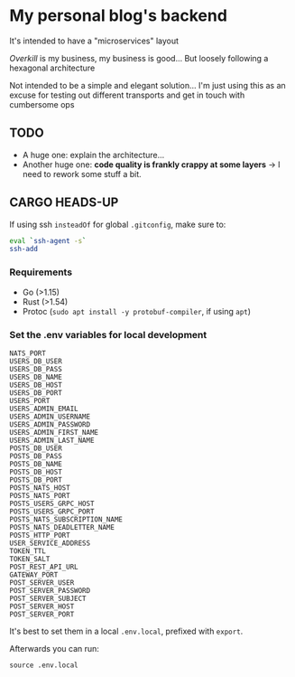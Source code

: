 # My personal blog's backend

It's intended to have a "microservices" layout

_Overkill_ is my business, my business is good... But loosely following a hexagonal architecture

Not intended to be a simple and elegant solution... I'm just using this as an excuse for testing out different transports and get in touch with cumbersome ops

## TODO

-  A huge one: explain the architecture...
-  Another huge one: **code quality is frankly crappy at some layers** -> I need
    to rework some stuff a bit.

## CARGO HEADS-UP

If using ssh `insteadOf` for global `.gitconfig`, make sure to:

```bash
eval `ssh-agent -s`
ssh-add
```

### Requirements

- Go (>1.15)
- Rust (>1.54)
- Protoc (`sudo apt install -y protobuf-compiler`, if using `apt`)

### Set the .env variables for local development

```
NATS_PORT
USERS_DB_USER
USERS_DB_PASS
USERS_DB_NAME
USERS_DB_HOST
USERS_DB_PORT
USERS_PORT
USERS_ADMIN_EMAIL
USERS_ADMIN_USERNAME
USERS_ADMIN_PASSWORD
USERS_ADMIN_FIRST_NAME
USERS_ADMIN_LAST_NAME
POSTS_DB_USER
POSTS_DB_PASS
POSTS_DB_NAME
POSTS_DB_HOST
POSTS_DB_PORT
POSTS_NATS_HOST
POSTS_NATS_PORT
POSTS_USERS_GRPC_HOST
POSTS_USERS_GRPC_PORT
POSTS_NATS_SUBSCRIPTION_NAME
POSTS_NATS_DEADLETTER_NAME
POSTS_HTTP_PORT
USER_SERVICE_ADDRESS
TOKEN_TTL
TOKEN_SALT
POST_REST_API_URL
GATEWAY_PORT
POST_SERVER_USER
POST_SERVER_PASSWORD
POST_SERVER_SUBJECT
POST_SERVER_HOST
POST_SERVER_PORT
```

It's best to set them in a local `.env.local`, prefixed with `export`.

Afterwards you can run:

```
source .env.local
```
